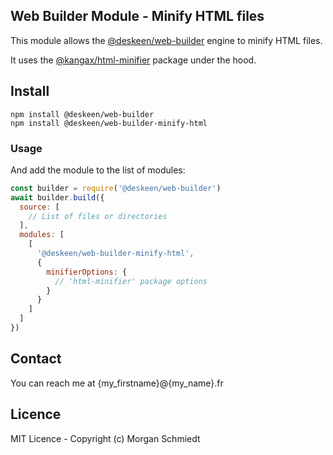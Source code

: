 ## Web Builder Module - Minify HTML files

This module allows the [@deskeen/web-builder](https://github.com/deskeen/web-builder) engine to minify HTML files.

It uses the [@kangax/html-minifier](https://github.com/kangax/html-minifier) package under the hood.

## Install

```
npm install @deskeen/web-builder
npm install @deskeen/web-builder-minify-html
```

### Usage

And add the module to the list of modules: 

```javascript
const builder = require('@deskeen/web-builder')
await builder.build({
  source: [
    // List of files or directories
  ],
  modules: [
    [
      '@deskeen/web-builder-minify-html',
      {
        minifierOptions: {
          // 'html-minifier' package options 
        }
      }
    ]
  ]
})
```


## Contact

You can reach me at {my_firstname}@{my_name}.fr


## Licence

MIT Licence - Copyright (c) Morgan Schmiedt